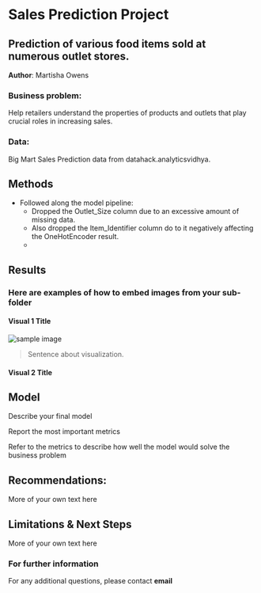 # Sales Prediction Project
## Prediction of various food items sold at numerous outlet stores.

**Author**: Martisha Owens

### Business problem:

Help retailers understand the properties of products and outlets that play crucial roles in increasing sales.


### Data:
Big Mart Sales Prediction data from datahack.analyticsvidhya.


## Methods
- Followed along the model pipeline:
  - Dropped the Outlet_Size column due to an excessive amount of missing data.
  - Also dropped the Item_Identifier column do to it negatively affecting the OneHotEncoder result.
  - 

## Results

### Here are examples of how to embed images from your sub-folder


#### Visual 1 Title
![sample image](project1_sample_image.png)

> Sentence about visualization.

#### Visual 2 Title

## Model

Describe your final model

Report the most important metrics

Refer to the metrics to describe how well the model would solve the business problem

## Recommendations:

More of your own text here


## Limitations & Next Steps

More of your own text here


### For further information


For any additional questions, please contact **email**
